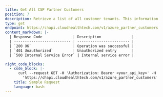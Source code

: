 ```yaml
---
title: Get All CSP Partner Customers
position: 7
description: Retrieve a list of all customer tenants. This information is retrieved from the Azure Portal.
type: get
endpoint: https://chapi.cloudhealthtech.com/v1/azure_partner_customers
content_markdown: |-
  | Response Code              | Description              |
  | -------------------------- | ------------------------ |
  | `200 OK`                   | Operation was successful |
  | `401 Unauthorized`         | Unauthorized entry       |
  | `500 Internal Service Error` | Internal service error |

right_code_blocks:
  - code_block: |-
      curl --request GET -H 'Authorization: Bearer <your_api_key>' -H 'Content-Type: application/json' -d
        'https://chapi.cloudhealthtech.com/v1/azure_partner_customers'
    title: Sample Request
    language: bash
---
```

